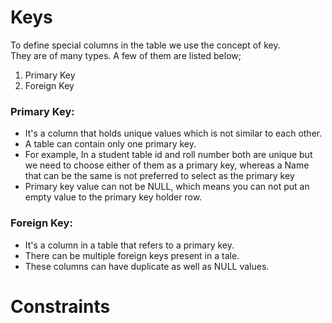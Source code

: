 # Keys
To define special columns in the table we use the concept of key.    
They are of many types. A few of them are listed below;   
1. Primary Key
2. Foreign Key

### Primary Key:
- It's a column that holds unique values which is not similar to each other.
- A table can contain only one primary key.
- For example, In a student table id and roll number both are unique but we need to choose either of them as a primary key, whereas a Name that can be the same is not preferred to select as the primary key
- Primary key value can not be NULL, which means you can not put an empty value to the primary key holder row.

### Foreign Key:
- It's a column in a table that refers to a primary key.
- There can be multiple foreign keys present in a tale.
- These columns can have duplicate as well as NULL values.

# Constraints


